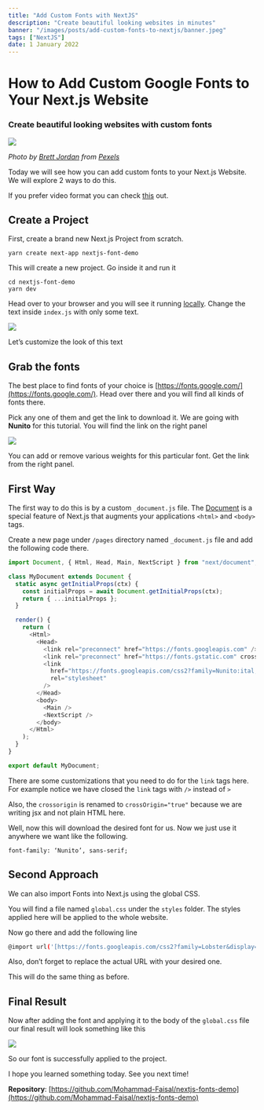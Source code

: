 ```yaml
---
title: "Add Custom Fonts with NextJS"
description: "Create beautiful looking websites in minutes"
banner: "/images/posts/add-custom-fonts-to-nextjs/banner.jpeg"
tags: ["NextJS"]
date: 1 January 2022
---
```


# How to Add Custom Google Fonts to Your Next.js Website

### Create beautiful looking websites with custom fonts

![](/images/posts/add-custom-fonts-to-nextjs/banner.jpeg)

_Photo by [Brett Jordan](https://www.pexels.com/@brettjordan) from [Pexels](https://www.pexels.com/photo/black-and-white-printer-paper-5045981/)_

Today we will see how you can add custom fonts to your Next.js Website. We will explore 2 ways to do this.

If you prefer video format you can check [this](https://www.youtube.com/watch?v=e-NOXZETn7s&lc=Ugz4G03L1q9WbF37cYp4AaABAg) out.

## Create a Project

First, create a brand new Next.js Project from scratch.

```
yarn create next-app nextjs-font-demo
```

This will create a new project. Go inside it and run it

```
cd nextjs-font-demo
yarn dev
```

Head over to your browser and you will see it running [locally](http://localhost:3000). Change the text inside `index.js` with only some text.

![](/images/posts/add-custom-fonts-to-nextjs/initial-text.png)

Let’s customize the look of this text

## Grab the fonts

The best place to find fonts of your choice is [https://fonts.google.com/](https://fonts.google.com/). Head over there and you will find all kinds of fonts there.

Pick any one of them and get the link to download it. We are going with **Nunito** for this tutorial. You will find the link on the right panel

![](/images/posts/add-custom-fonts-to-nextjs/google-fonts-website.png)

You can add or remove various weights for this particular font. Get the link from the right panel.

## First Way

The first way to do this is by a custom `_document.js` file. The [Document](https://nextjs.org/docs/advanced-features/custom-document) is a special feature of Next.js that augments your applications `<html>` and `<body>` tags.

Create a new page under `/pages` directory named `_document.js` file and add the following code there.

```javascript
import Document, { Html, Head, Main, NextScript } from "next/document";

class MyDocument extends Document {
  static async getInitialProps(ctx) {
    const initialProps = await Document.getInitialProps(ctx);
    return { ...initialProps };
  }

  render() {
    return (
      <Html>
        <Head>
          <link rel="preconnect" href="https://fonts.googleapis.com" />
          <link rel="preconnect" href="https://fonts.gstatic.com" crossOrigin="true" />
          <link
            href="https://fonts.googleapis.com/css2?family=Nunito:ital,wght@0,400;0,600;0,700;0,900;1,400&display=swap"
            rel="stylesheet"
          />
        </Head>
        <body>
          <Main />
          <NextScript />
        </body>
      </Html>
    );
  }
}

export default MyDocument;
```

There are some customizations that you need to do for the `link` tags here. For example notice we have closed the `link` tags with `/>` instead of `>`

Also, the `crossorigin` is renamed to `crossOrigin="true"` because we are writing jsx and not plain HTML here.

Well, now this will download the desired font for us. Now we just use it anywhere we want like the following.

```
font-family: ‘Nunito’, sans-serif;
```

## Second Approach

We can also import Fonts into Next.js using the global CSS.

You will find a file named `global.css` under the `styles` folder. The styles applied here will be applied to the whole website.

Now go there and add the following line

```sh
@import url('[https://fonts.googleapis.com/css2?family=Lobster&display=swap](https://fonts.googleapis.com/css2?family=Nunito:ital,wght@0,400;0,600;0,700;0,900;1,400&display=swap)');
```

Also, don’t forget to replace the actual URL with your desired one.

This will do the same thing as before.

## Final Result

Now after adding the font and applying it to the body of the `global.css` file our final result will look something like this

![](/images/posts/add-custom-fonts-to-nextjs/final-text.png)

So our font is successfully applied to the project.

I hope you learned something today. See you next time!

**Repository**: [https://github.com/Mohammad-Faisal/nextjs-fonts-demo](https://github.com/Mohammad-Faisal/nextjs-fonts-demo)
